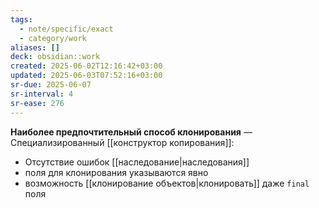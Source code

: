 ```yaml
---
tags:
  - note/specific/exact
  - category/work
aliases: []
deck: obsidian::work
created: 2025-06-02T12:16:42+03:00
updated: 2025-06-03T07:52:16+03:00
sr-due: 2025-06-07
sr-interval: 4
sr-ease: 276
---
```


**Наиболее предпочтительный способ клонирования**
—
Специализированный [[конструктор копирования]]:
- Отсутствие ошибок [[наследование|наследования]]
- поля для клонирования указываются явно
- возможность [[клонирование объектов|клонировать]] даже `final` поля

